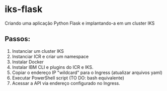 # iks-flask
Criando uma aplicação Python Flask e implantando-a em um cluster IKS

## Passos:

1. Instanciar um cluster IKS
2. Instanciar ICR e criar um namespace
3. Instalar Docker
4. Instalar IBM CLI e plugins do ICR e IKS.
5. Copiar o endereço IP "wildcard" para o Ingress (atualizar arquivos yaml)
6. Executar PowerShell script (TO DO: bash equivalente)
7. Acessar a API via endereço configurado no Ingress.
